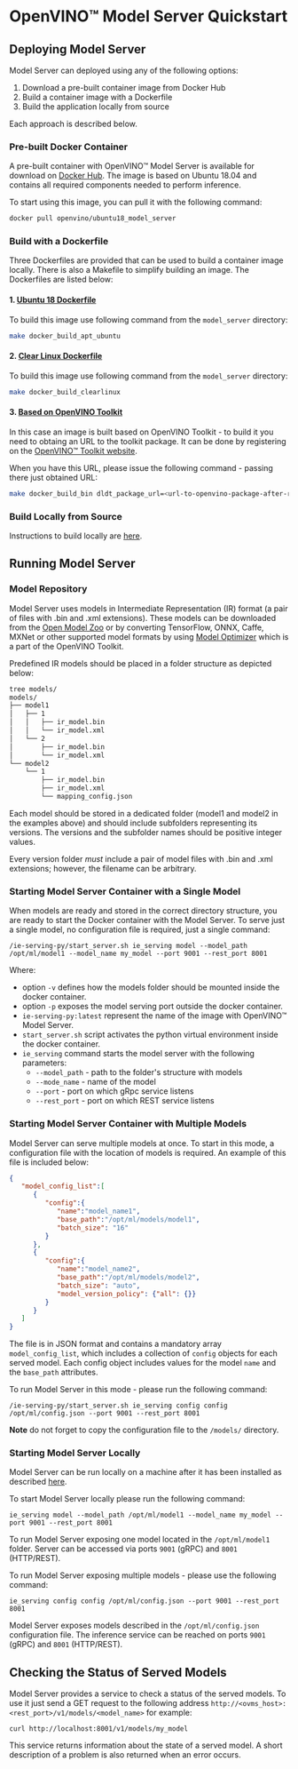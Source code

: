 # OpenVINO&trade; Model Server Quickstart

## Deploying Model Server

Model Server can deployed using any of the following options:
1. Download a pre-built container image from Docker Hub
2. Build a container image with a Dockerfile
3. Build the application locally from source 

Each approach is described below.

### Pre-built Docker Container

A pre-built container with OpenVINO&trade; Model Server is available for download on [Docker Hub](https://hub.docker.com/r/openvino/ubuntu18_model_server). The image
is based on Ubuntu 18.04 and contains all required components needed to perform inference. 

To start using this image, you can pull it with the following command:

```bash
docker pull openvino/ubuntu18_model_server
```

### Build with a Dockerfile

Three Dockerfiles are provided that can be used to build a container image locally. There is also a Makefile to simplify building an image. The Dockerfiles are listed below:

#### 1. [Ubuntu 18 Dockerfile](https://github.com/openvinotoolkit/model_server/blob/master/Dockerfile)

To build this image use following command from the `model_server` directory:

```bash
make docker_build_apt_ubuntu
```

#### 2. [Clear Linux Dockerfile](https://github.com/openvinotoolkit/model_server/blob/master/Dockerfile_clearlinux)

To build this image use following command from the `model_server` directory:

```bash
make docker_build_clearlinux
```

#### 3. [Based on OpenVINO Toolkit](https://github.com/openvinotoolkit/model_server/blob/master/Dockerfile_binary_openvino)

In this case an image is built based on OpenVINO Toolkit - to build it you need to obtaing an URL to the toolkit package. It can be done by registering on the [OpenVINO&trade; Toolkit website](https://software.intel.com/en-us/openvino-toolkit/choose-download).

When you have this URL, please issue the following command - passing there just obtained URL:

```bash
make docker_build_bin dldt_package_url=<url-to-openvino-package-after-registration>/l_openvino_toolkit_p_2020.1.023_online.tgz
```

### Build Locally from Source

Instructions to build locally are [here](https://github.com/openvinotoolkit/model_server/blob/master/docs/host.md).


## Running Model Server

### Model Repository

Model Server uses models in Intermediate Representation (IR) format (a pair of files with .bin and .xml extensions). These models can be downloaded from the [Open Model Zoo](https://github.com/opencv/open_model_zoo) or by converting TensorFlow, ONNX, Caffe, MXNet or other supported model formats by using [Model Optimizer](https://docs.openvinotoolkit.org/latest/_docs_MO_DG_Deep_Learning_Model_Optimizer_DevGuide.html) which is a part of the OpenVINO Toolkit.

Predefined IR models should be placed in a folder structure as depicted below:
```bash
tree models/
models/
├── model1
│   ├── 1
│   │   ├── ir_model.bin
│   │   └── ir_model.xml
│   └── 2
│       ├── ir_model.bin
│       └── ir_model.xml
└── model2
    └── 1
        ├── ir_model.bin
        ├── ir_model.xml
        └── mapping_config.json
``` 

Each model should be stored in a dedicated folder (model1 and model2 in the examples above) and should include subfolders
representing its versions. The versions and the subfolder names should be positive integer values. 

Every version folder _must_ include a pair of model files with .bin and .xml extensions; however, the filename can be arbitrary.

### Starting Model Server Container with a Single Model

When models are ready and stored in the correct directory structure, you are ready to start the Docker container with the Model Server. To serve just a single model, no configuration file is required, just a single command:

```docker run --rm -d  -v /models/:/opt/ml:ro -p 9001:9001 -p 8001:8001 ie-serving-py:latest \
/ie-serving-py/start_server.sh ie_serving model --model_path /opt/ml/model1 --model_name my_model --port 9001 --rest_port 8001
```

Where:
* option `-v` defines how the models folder should be mounted inside the docker container.
* option `-p` exposes the model serving port outside the docker container.
* `ie-serving-py:latest` represent the name of the image with OpenVINO&trade; Model Server. 
* `start_server.sh` script activates the python virtual environment inside the docker container.
* `ie_serving` command starts the model server with the following parameters:
	* `--model_path` - path to the folder's structure with models
	* `--mode_name` - name of the model
	* `--port` - port on which gRpc service listens 
	* `--rest_port` - port on which REST service listens

### Starting Model Server Container with Multiple Models

Model Server can serve multiple models at once. To start in this mode, a configuration file with the location of models is required. An example of this file is included below:

```json
{
   "model_config_list":[
      {
         "config":{
            "name":"model_name1",
            "base_path":"/opt/ml/models/model1",
            "batch_size": "16"
         }
      },
      {
         "config":{
            "name":"model_name2",
            "base_path":"/opt/ml/models/model2",
            "batch_size": "auto",
            "model_version_policy": {"all": {}}
         }
      }
   ]
}

```
The file is in JSON format and contains a mandatory array `model_config_list`, which includes a collection of `config` objects for each served model. Each config object includes values for the model `name` and the `base_path` attributes.

To run Model Server in this mode - please run the following command:

```docker run --rm -d  -v /models/:/opt/ml:ro -p 9001:9001 -p 8001:8001 ie-serving-py:latest \
/ie-serving-py/start_server.sh ie_serving config config /opt/ml/config.json --port 9001 --rest_port 8001
```

**Note** do not forget to copy the configuration file to the `/models/` directory.

### Starting Model Server Locally

Model Server can be run locally on a machine after it has been installed as described [here](https://github.com/openvinotoolkit/model_server/blob/master/docs/host.md).

To start Model Server locally please run the following command:

```
ie_serving model --model_path /opt/ml/model1 --model_name my_model --port 9001 --rest_port 8001
```

To run Model Server exposing one model located in the `/opt/ml/model1` folder. Server can be accessed via ports `9001` (gRPC) and `8001` (HTTP/REST).

To run Model Server exposing multiple models - please use the following command:

```
ie_serving config config /opt/ml/config.json --port 9001 --rest_port 8001
```

Model Server exposes models described in the `/opt/ml/config.json` configuration file. The inference service can be reached on ports `9001` (gRPC) and `8001` (HTTP/REST).

## Checking the Status of Served Models

Model Server provides a service to check a status of the served models. To use it just send a GET request to the following address `http://<ovms_host>:<rest_port>/v1/models/<model_name>` for example:

```
curl http://localhost:8001/v1/models/my_model
```

This service returns information about the state of a served model. A short description of a problem is also returned when an error occurs.
